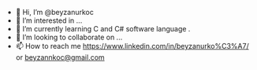 - 👋 Hi, I’m @beyzanurkoc
- 👀 I’m interested in ...
- 🌱 I’m currently learning C and C# software language .
- 💞️ I’m looking to collaborate on ...
- 📫 How to reach me https://www.linkedin.com/in/beyzanurko%C3%A7/ or beyzannkoc@gmail.com 

<!---
beyzanurkoc/beyzanurkoc is a ✨ special ✨ repository because its `README.md` (this file) appears on your GitHub profile.
You can click the Preview link to take a look at your changes.
--->
